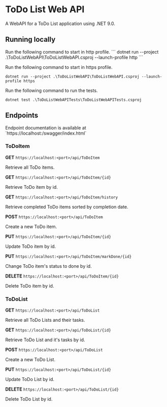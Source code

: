<h1>ToDo List Web API</h1>

A WebAPI for a ToDo List application using .NET 9.0.

<h2>Running locally</h2>
Run the following command to start in http profile.
```
dotnet run --project .\ToDoListWebAPI\ToDoListWebAPI.csproj --launch-profile http
```

Run the following command to start in https profile.
```
dotnet run --project .\ToDoListWebAPI\ToDoListWebAPI.csproj --launch-profile https
```

Run the following command to run the tests.
```
dotnet test .\ToDoListWebAPITests\ToDoListWebAPITests.csproj
```
<h2>Endpoints</h2>
Endpoint documentation is available at `https://localhost:<port>/swagger/index.html`
<h3>ToDoItem</h3>

**GET** `https://localhost:<port>/api/ToDoItem`

Retrieve all ToDo items.

**GET** `https://localhost:<port>/api/ToDoItem/{id}`

Retrieve ToDo item by id.

**GET** `https://localhost:<port>/api/ToDoItem/history`

Retrieve completed ToDo items sorted by completion date.

**POST** `https://localhost:<port>/api/ToDoItem`

Create a new ToDo item.

**PUT** `https://localhost:<port>/api/ToDoItem/{id}`

Update ToDo item by id.

**PUT** `https://localhost:<port>/api/ToDoItem/markDone/{id}`

Change ToDo item's status to done by id.

**DELETE** `https://localhost:<port>/api/ToDoItem/{id}`

Delete ToDo item by id.

<h3>ToDoList</h3>

**GET** `https://localhost:<port>/api/ToDoList`

Retrieve all ToDo Lists and their tasks.

**GET** `https://localhost:<port>/api/ToDoList/{id}`

Retrieve ToDo List and it's tasks by id.

**POST** `https://localhost:<port>/api/ToDoList`

Create a new ToDo List.

**PUT** `https://localhost:<port>/api/ToDoList/{id}`

Update ToDo List by id.

**DELETE** `https://localhost:<port>/api/ToDoList/{id}`

Delete ToDo List by id.
